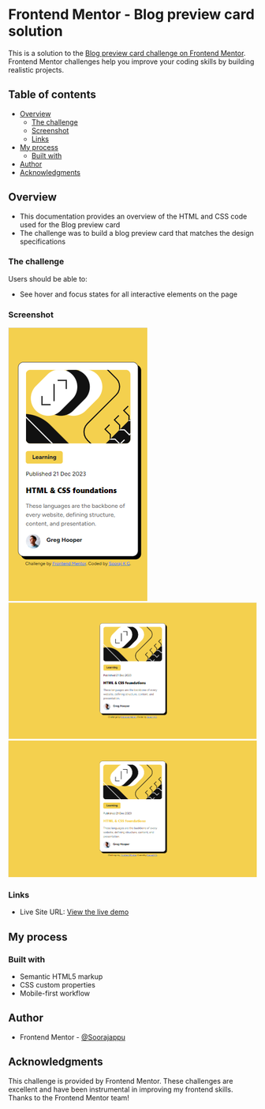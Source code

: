 # Frontend Mentor - Blog preview card solution

This is a solution to the [Blog preview card challenge on Frontend Mentor](https://www.frontendmentor.io/challenges/blog-preview-card-ckPaj01IcS). Frontend Mentor challenges help you improve your coding skills by building realistic projects. 

## Table of contents

- [Overview](#overview)
  - [The challenge](#the-challenge)
  - [Screenshot](#screenshot)
  - [Links](#links)
- [My process](#my-process)
  - [Built with](#built-with)
- [Author](#author)
- [Acknowledgments](#acknowledgments)


## Overview

- This documentation provides an overview of the HTML and CSS code used for the Blog preview card
- The challenge was to build a blog preview card that matches the design specifications

### The challenge

Users should be able to:

- See hover and focus states for all interactive elements on the page

### Screenshot

![](./design/mobile-view.png)
![](./design/desktop-view.png)
![](./design/active-state.png)


### Links

- Live Site URL: [View the live demo](https://soorajappu.github.io/Blog-preview-card/)

## My process

### Built with

- Semantic HTML5 markup
- CSS custom properties
- Mobile-first workflow


## Author

- Frontend Mentor - [@Soorajappu](https://www.frontendmentor.io/profile/Soorajappu)


## Acknowledgments

This challenge is provided by Frontend Mentor. These challenges are excellent and have been instrumental in improving my frontend skills. Thanks to the Frontend Mentor team!

